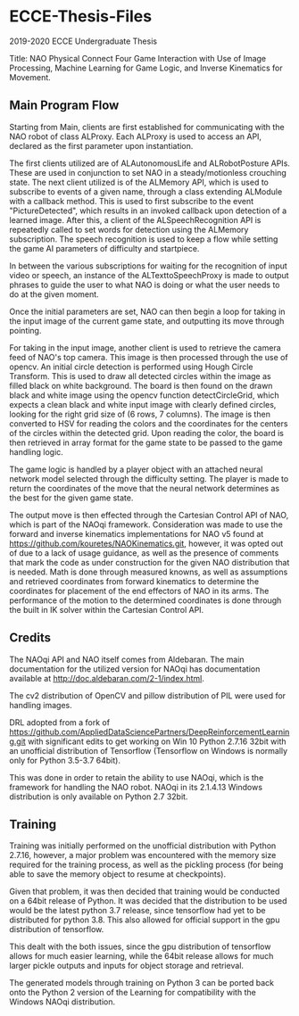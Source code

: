 # ECCE-Thesis-Files
2019-2020 ECCE Undergraduate Thesis

Title: NAO Physical Connect Four Game Interaction with Use of Image Processing, 
Machine Learning for Game Logic, and Inverse Kinematics for Movement.

## Main Program Flow

Starting from Main, clients are first established for communicating with the NAO robot of class ALProxy.
Each ALProxy is used to access an API, declared as the first parameter upon instantiation.

The first clients utilized are of ALAutonomousLife and ALRobotPosture APIs. These are used in conjunction
to set NAO in a steady/motionless crouching state. The next client utilized is of the ALMemory API, which
is used to subscribe to events of a given name, through a class extending ALModule with a callback method.
This is used to first subscribe to the event "PictureDetected", which results in an invoked callback upon
detection of a learned image. After this, a client of the ALSpeechRecognition API is repeatedly called
to set words for detection using the ALMemory subscription. The speech recognition is used to keep a flow
while setting the game AI parameters of difficulty and startpiece.

In between the various subscriptions for waiting for the recognition of input video or speech, an instance
of the ALTexttoSpeechProxy is made to output phrases to guide the user to what NAO is doing or what the
user needs to do at the given moment.

Once the initial parameters are set, NAO can then begin a loop for taking in the input image of the current
game state, and outputting its move through pointing. 

For taking in the input image, another client is used to retrieve the camera feed of NAO's top camera. This
image is then processed through the use of opencv. An initial circle detection is performed using Hough
Circle Transform. This is used to draw all detected circles within the image as filled black on white
background. The board is then found on the drawn black and white image using the opencv function 
detectCircleGrid, which expects a clean black and white input image with clearly defined circles, looking 
for the right grid size of (6 rows, 7 columns). The image is then converted to HSV for reading the colors
and the coordinates for the centers of the circles within the detected grid. Upon reading the color,
the board is then retrieved in array format for the game state to be passed to the game handling logic.

The game logic is handled by a player object with an attached neural network model selected through the
difficulty setting. The player is made to return the coordinates of the move that the neural network
determines as the best for the given game state.

The output move is then effected through the Cartesian Control API of NAO, which is part of the NAOqi
framework. Consideration was made to use the forward and inverse kinematics implementations for NAO v5 
found at https://github.com/kouretes/NAOKinematics.git, however, it was opted out of due to a lack of
usage guidance, as well as the presence of comments that mark the code as under construction for the
given NAO distribution that is needed. Math is done through measured knowns, as well as assumptions and
retrieved coordinates from forward kinematics to determine the coordinates for placement of the end
effectors of NAO in its arms. The performance of the motion to the determined coordinates is done through
the built in IK solver within the Cartesian Control API.

## Credits

The NAOqi API and NAO itself comes from Aldebaran. The main documentation for the utilized version for
NAOqi has documentation available at http://doc.aldebaran.com/2-1/index.html.

The cv2 distribution of OpenCV and pillow distribution of PIL were used for handling images.

DRL adopted from a fork of https://github.com/AppliedDataSciencePartners/DeepReinforcementLearning.git
with significant edits to get working on Win 10 Python 2.7.16 32bit with an unofficial distribution
of Tensorflow (Tensorflow on Windows is normally only for Python 3.5-3.7 64bit).

This was done in order to retain the ability to use NAOqi, which is the framework for handling the NAO
robot. NAOqi in its 2.1.4.13 Windows distribution is only available on Python 2.7 32bit. 

## Training

Training was initially performed on the unofficial distribution with Python 2.7.16,
however, a major problem was encountered with the memory size required for the training process,
as well as the pickling process (for being able to save the memory object to resume at checkpoints). 

Given that problem, it was then decided that training would be conducted on a 64bit release of Python.
It was decided that the distribution to be used would be the latest python 3.7 release, since tensorflow
had yet to be distributed for python 3.8. This also allowed for official support in the gpu distribution
of tensorflow. 

This dealt with the both issues, since the gpu distribution of tensorflow allows for much easier
learning, while the 64bit release allows for much larger pickle outputs and inputs for object storage
and retrieval.

The generated models through training on Python 3 can be ported back onto the Python 2 version of the
Learning for compatibility with the Windows NAOqi distribution.